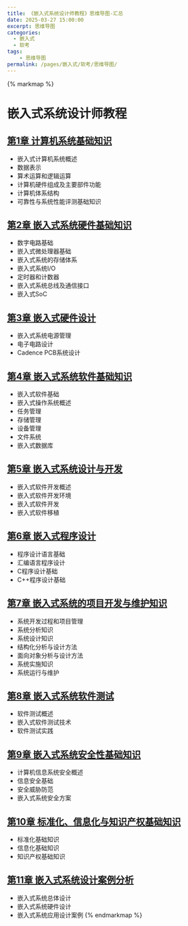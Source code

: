 ```yaml
---
title: 《嵌入式系统设计师教程》思维导图-汇总
date: 2025-03-27 15:00:00
excerpt: 思维导图
categories:
  - 嵌入式
  - 软考
tags:
    - 思维导图
permalink: /pages/嵌入式/软考/思维导图/
---
```



{% markmap %}

# 嵌入式系统设计师教程

## [第1章 计算机系统基础知识](/pages/嵌入式/软考/思维导图/第1章/)

- 嵌入式计算机系统概述
- 数据表示
- 算术运算和逻辑运算
- 计算机硬件组成及主要部件功能
- 计算机体系结构
- 可靠性与系统性能评测基础知识

## [第2章 嵌入式系统硬件基础知识](/pages/嵌入式/软考/思维导图/第2章/)
- 数字电路基础
- 嵌入式微处理器基础
- 嵌入式系统的存储体系
- 嵌入式系统I/O
- 定时器和计数器
- 嵌入式系统总线及通信接口
- 嵌入式SoC


## [第3章 嵌入式硬件设计](/pages/嵌入式/软考/思维导图/第3章/)
- 嵌入式系统电源管理
- 电子电路设计
- Cadence PCB系统设计

## [第4章 嵌入式系统软件基础知识](/pages/嵌入式/软考/思维导图/第4章/)
- 嵌入式软件基础
- 嵌入式操作系统概述
- 任务管理
- 存储管理
- 设备管理
- 文件系统
- 嵌入式数据库

## [第5章 嵌入式系统设计与开发](/pages/嵌入式/软考/思维导图/第5章/)
- 嵌入式软件开发概述
- 嵌入式软件开发环境
- 嵌入式软件开发
- 嵌入式软件移植

## [第6章 嵌入式程序设计](/pages/嵌入式/软考/思维导图/第6章/)
- 程序设计语言基础
- 汇编语言程序设计
- C程序设计基础
- C++程序设计基础

## [第7章 嵌入式系统的项目开发与维护知识](/pages/嵌入式/软考/思维导图/第7章/)
- 系统开发过程和项目管理
- 系统分析知识
- 系统设计知识
- 结构化分析与设计方法
- 面向对象分析与设计方法
- 系统实施知识
- 系统运行与维护

## [第8章 嵌入式系统软件测试](/pages/嵌入式/软考/思维导图/第8章/)
- 软件测试概述
- 嵌入式软件测试技术
- 软件测试实践

## [第9章 嵌入式系统安全性基础知识](/pages/嵌入式/软考/思维导图/第9章/)
- 计算机信息系统安全概述
- 信息安全基础
- 安全威胁防范
- 嵌入式系统安全方案

## [第10章 标准化、信息化与知识产权基础知识](/pages/嵌入式/软考/思维导图/第10章/)
- 标准化基础知识
- 信息化基础知识
- 知识产权基础知识

## [第11章 嵌入式系统设计案例分析](/pages/嵌入式/软考/思维导图/第11章/)
- 嵌入式系统总体设计
- 嵌入式系统硬件设计
- 嵌入式系统应用设计案例
{% endmarkmap %}


